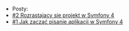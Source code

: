 * Posty:
* [#2 Rozrastajacy sie projekt w Symfony 4](/docs/dobre_praktyki_w_symfony.md)
* [#1 Jak zacząć pisanie aplikacji w Symfony 4](/docs/Post.md)


